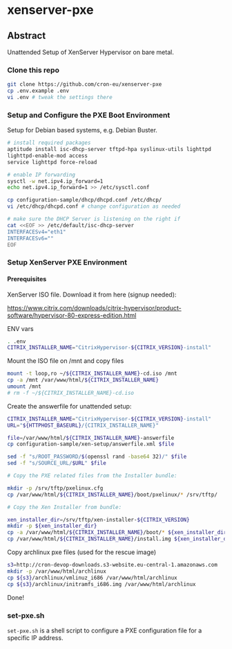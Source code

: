 # xenserver-pxe

Abstract
----

Unattended Setup of XenServer Hypervisor on bare metal.

### Clone this repo

```bash
git clone https://github.com/cron-eu/xenserver-pxe
cp .env.example .env
vi .env # tweak the settings there
```

### Setup and Configure the PXE Boot Environment
 
Setup for Debian based systems, e.g. Debian Buster.

```bash
# install required packages
aptitude install isc-dhcp-server tftpd-hpa syslinux-utils lighttpd
lighttpd-enable-mod access
service lighttpd force-reload

# enable IP forwarding
sysctl -w net.ipv4.ip_forward=1
echo net.ipv4.ip_forward=1 >> /etc/sysctl.conf

cp configuration-sample/dhcp/dhcpd.conf /etc/dhcp/
vi /etc/dhcp/dhcpd.conf # change configuration as needed

# make sure the DHCP Server is listening on the right if
cat <<EOF >> /etc/default/isc-dhcp-server
INTERFACESv4="eth1"
INTERFACESv6=""
EOF
```

### Setup XenServer PXE Environment

#### Prerequisites

XenServer ISO file. Download it from here (signup needed):

https://www.citrix.com/downloads/citrix-hypervisor/product-software/hypervisor-80-express-edition.html

ENV vars

```bash
. .env
CITRIX_INSTALLER_NAME="CitrixHypervisor-${CITRIX_VERSION}-install"
```

Mount the ISO file on /mnt and copy files

```bash
mount -t loop,ro ~/${CITRIX_INSTALLER_NAME}-cd.iso /mnt
cp -a /mnt /var/www/html/${CITRIX_INSTALLER_NAME}
umount /mnt
# rm -f ~/${CITRIX_INSTALLER_NAME}-cd.iso
```

Create the answerfile for unattended setup:


```bash
CITRIX_INSTALLER_NAME="CitrixHypervisor-${CITRIX_VERSION}-install"
URL="${HTTPHOST_BASEURL}/{CITRIX_INSTALLER_NAME}"

file=/var/www/html/${CITRIX_INSTALLER_NAME}-answerfile
cp configuration-sample/xen-setup/answerfile.xml $file 

sed -f "s/ROOT_PASSWORD/$(openssl rand -base64 32)/" $file 
sed -f "s/SOURCE_URL/$URL" $file

# Copy the PXE related files from the Installer bundle:

mkdir -p /srv/tftp/pxelinux.cfg
cp /var/www/html/${CITRIX_INSTALLER_NAME}/boot/pxelinux/* /srv/tftp/ 

# Copy the Xen Installer from bundle:

xen_installer_dir=/srv/tftp/xen-installer-${CITRIX_VERSION}
mkdir -p ${xen_installer_dir}
cp -a /var/www/html/${CITRIX_INSTALLER_NAME}/boot/* ${xen_installer_dir}
cp /var/www/html/${CITRIX_INSTALLER_NAME}/install.img ${xen_installer_dir}
```

Copy archlinux pxe files (used for the rescue image)

```bash
s3=http://cron-devop-downloads.s3-website.eu-central-1.amazonaws.com
mkdir -p /var/www/html/archlinux
cp ${s3}/archlinux/vmlinuz_i686 /var/www/html/archlinux
cp ${s3}/archlinux/initramfs_i686.img /var/www/html/archlinux
```

Done!

### set-pxe.sh

`set-pxe.sh` is a shell script to configure a PXE configuration file for a specific IP address.

